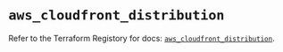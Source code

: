 # `aws_cloudfront_distribution`

Refer to the Terraform Registory for docs: [`aws_cloudfront_distribution`](https://registry.terraform.io/providers/hashicorp/aws/5.28.0/docs/resources/cloudfront_distribution).
